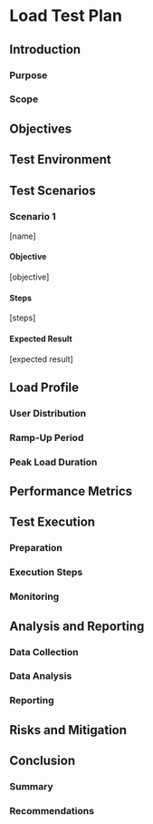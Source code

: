 # Load Test Plan

## Introduction
### Purpose
### Scope

## Objectives

## Test Environment

## Test Scenarios
### Scenario 1 
[name]
#### Objective
[objective]
#### Steps
[steps]
#### Expected Result
[expected result]

## Load Profile
### User Distribution
### Ramp-Up Period
### Peak Load Duration
## Performance Metrics

## Test Execution
### Preparation
### Execution Steps
### Monitoring

## Analysis and Reporting
### Data Collection
### Data Analysis
### Reporting

## Risks and Mitigation

## Conclusion
### Summary
### Recommendations
